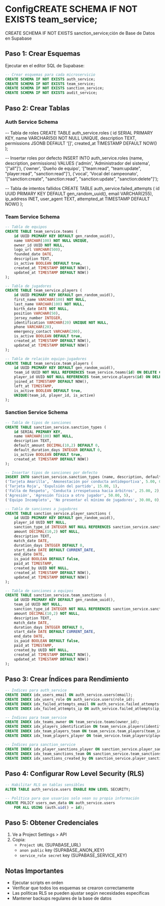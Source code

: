 # ConfigCREATE SCHEMA IF NOT EXISTS team_service;
CREATE SCHEMA IF NOT EXISTS sanction_service;ción de Base de Datos en Supabase

## Paso 1: Crear Esquemas

Ejecutar en el editor SQL de Supabase:

```sql
-- Crear esquemas para cada microservicio
CREATE SCHEMA IF NOT EXISTS auth_service;
CREATE SCHEMA IF NOT EXISTS team_service;
CREATE SCHEMA IF NOT EXISTS sanction_service;
CREATE SCHEMA IF NOT EXISTS audit_service;
```

## Paso 2: Crear Tablas

### Auth Service Schema

-- Tabla de roles
CREATE TABLE auth_service.roles (
    id SERIAL PRIMARY KEY,
    name VARCHAR(50) NOT NULL UNIQUE,
    description TEXT,
    permissions JSONB DEFAULT '[]',
    created_at TIMESTAMP DEFAULT NOW()
);

-- Insertar roles por defecto
INSERT INTO auth_service.roles (name, description, permissions) VALUES
('admin', 'Administrador del sistema', '["all"]'),
('owner', 'Dueño de equipo', '["team:read", "team:update", "player:read", "sanction:read"]'),
('vocal', 'Vocal del campeonato', '["sanction:create", "sanction:read", "sanction:update", "sanction:delete"]');

-- Tabla de intentos fallidos
CREATE TABLE auth_service.failed_attempts (
    id UUID PRIMARY KEY DEFAULT gen_random_uuid(),
    email VARCHAR(255),
    ip_address INET,
    user_agent TEXT,
    attempted_at TIMESTAMP DEFAULT NOW()
);

### Team Service Schema

```sql
-- Tabla de equipos
CREATE TABLE team_service.teams (
    id UUID PRIMARY KEY DEFAULT gen_random_uuid(),
    name VARCHAR(100) NOT NULL UNIQUE,
    owner_id UUID NOT NULL,
    logo_url VARCHAR(500),
    founded_date DATE,
    description TEXT,
    is_active BOOLEAN DEFAULT true,
    created_at TIMESTAMP DEFAULT NOW(),
    updated_at TIMESTAMP DEFAULT NOW()
);

-- Tabla de jugadores
CREATE TABLE team_service.players (
    id UUID PRIMARY KEY DEFAULT gen_random_uuid(),
    first_name VARCHAR(100) NOT NULL,
    last_name VARCHAR(100) NOT NULL,
    birth_date DATE NOT NULL,
    position VARCHAR(50),
    jersey_number INTEGER,
    identification VARCHAR(20) UNIQUE NOT NULL,
    phone VARCHAR(20),
    emergency_contact VARCHAR(200),
    is_active BOOLEAN DEFAULT true,
    created_at TIMESTAMP DEFAULT NOW(),
    updated_at TIMESTAMP DEFAULT NOW()
);

-- Tabla de relación equipo-jugadores
CREATE TABLE team_service.team_players (
    id UUID PRIMARY KEY DEFAULT gen_random_uuid(),
    team_id UUID NOT NULL REFERENCES team_service.teams(id) ON DELETE CASCADE,
    player_id UUID NOT NULL REFERENCES team_service.players(id) ON DELETE CASCADE,
    joined_at TIMESTAMP DEFAULT NOW(),
    left_at TIMESTAMP,
    is_active BOOLEAN DEFAULT true,
    UNIQUE(team_id, player_id, is_active)
);
```

### Sanction Service Schema

```sql
-- Tabla de tipos de sanciones
CREATE TABLE sanction_service.sanction_types (
    id SERIAL PRIMARY KEY,
    name VARCHAR(100) NOT NULL,
    description TEXT,
    default_amount DECIMAL(10,2) DEFAULT 0,
    default_duration_days INTEGER DEFAULT 0,
    is_active BOOLEAN DEFAULT true,
    created_at TIMESTAMP DEFAULT NOW()
);

-- Insertar tipos de sanciones por defecto
INSERT INTO sanction_service.sanction_types (name, description, default_amount, default_duration_days) VALUES
('Tarjeta Amarilla', 'Amonestación por conducta antideportiva', 5.00, 0),
('Tarjeta Roja', 'Expulsión del partido', 15.00, 1),
('Falta de Respeto', 'Conducta irrespetuosa hacia árbitros', 25.00, 2),
('Agresión', 'Agresión física a otro jugador', 50.00, 5),
('Equipo Incompleto', 'No presentar el mínimo de jugadores', 30.00, 0);

-- Tabla de sanciones a jugadores
CREATE TABLE sanction_service.player_sanctions (
    id UUID PRIMARY KEY DEFAULT gen_random_uuid(),
    player_id UUID NOT NULL,
    sanction_type_id INTEGER NOT NULL REFERENCES sanction_service.sanction_types(id),
    amount DECIMAL(10,2) NOT NULL,
    description TEXT,
    match_date DATE,
    duration_days INTEGER DEFAULT 0,
    start_date DATE DEFAULT CURRENT_DATE,
    end_date DATE,
    is_paid BOOLEAN DEFAULT false,
    paid_at TIMESTAMP,
    created_by UUID NOT NULL,
    created_at TIMESTAMP DEFAULT NOW(),
    updated_at TIMESTAMP DEFAULT NOW()
);

-- Tabla de sanciones a equipos
CREATE TABLE sanction_service.team_sanctions (
    id UUID PRIMARY KEY DEFAULT gen_random_uuid(),
    team_id UUID NOT NULL,
    sanction_type_id INTEGER NOT NULL REFERENCES sanction_service.sanction_types(id),
    amount DECIMAL(10,2) NOT NULL,
    description TEXT,
    match_date DATE,
    duration_days INTEGER DEFAULT 0,
    start_date DATE DEFAULT CURRENT_DATE,
    end_date DATE,
    is_paid BOOLEAN DEFAULT false,
    paid_at TIMESTAMP,
    created_by UUID NOT NULL,
    created_at TIMESTAMP DEFAULT NOW(),
    updated_at TIMESTAMP DEFAULT NOW()
);
```



## Paso 3: Crear Índices para Rendimiento

```sql
-- Índices para auth_service
CREATE INDEX idx_users_email ON auth_service.users(email);
CREATE INDEX idx_users_role ON auth_service.users(role_id);
CREATE INDEX idx_failed_attempts_email ON auth_service.failed_attempts(email);
CREATE INDEX idx_failed_attempts_ip ON auth_service.failed_attempts(ip_address);

-- Índices para team_service
CREATE INDEX idx_teams_owner ON team_service.teams(owner_id);
CREATE INDEX idx_players_identification ON team_service.players(identification);
CREATE INDEX idx_team_players_team ON team_service.team_players(team_id);
CREATE INDEX idx_team_players_player ON team_service.team_players(player_id);

-- Índices para sanction_service
CREATE INDEX idx_player_sanctions_player ON sanction_service.player_sanctions(player_id);
CREATE INDEX idx_team_sanctions_team ON sanction_service.team_sanctions(team_id);
CREATE INDEX idx_sanctions_created_by ON sanction_service.player_sanctions(created_by);
```

## Paso 4: Configurar Row Level Security (RLS)

```sql
-- Habilitar RLS en tablas sensibles
ALTER TABLE auth_service.users ENABLE ROW LEVEL SECURITY;

-- Política para que usuarios solo vean su propia información
CREATE POLICY users_own_data ON auth_service.users
    FOR ALL USING (auth.uid() = id);
```

## Paso 5: Obtener Credenciales

1. Ve a Project Settings > API
2. Copia:
   - `Project URL` (SUPABASE_URL)
   - `anon public` key (SUPABASE_ANON_KEY)  
   - `service_role secret` key (SUPABASE_SERVICE_KEY)

## Notas Importantes

- Ejecutar scripts en orden
- Verificar que todos los esquemas se crearon correctamente
- Las políticas RLS se pueden ajustar según necesidades específicas
- Mantener backups regulares de la base de datos
